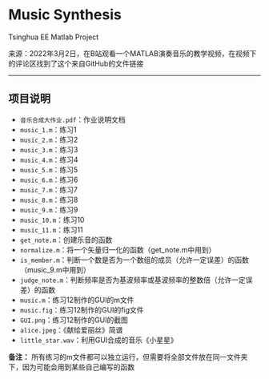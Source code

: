 # Music Synthesis

Tsinghua EE Matlab Project

来源：2022年3月2日，在B站观看一个MATLAB演奏音乐的教学视频，在视频下的评论区找到了这个来自GitHub的文件链接

------------------------------------------------------------------------------------------
## 项目说明

* `音乐合成大作业.pdf`：作业说明文档
* `music_1.m`：练习1
* `music_2.m`：练习2
* `music_3.m`：练习3
* `music_4.m`：练习4
* `music_5.m`：练习5
* `music_6.m`：练习6
* `music_7.m`：练习7
* `music_8.m`：练习8
* `music_9.m`：练习9
* `music_10.m`：练习10
* `music_11.m`：练习11
* `get_note.m`：创建乐音的函数
* `normalize.m`：将一个矢量归一化的函数（get_note.m中用到）
* `is_member.m`：判断一个数是否为一个数组的成员（允许一定误差）的函数（music_9.m中用到）
* `judge_note.m`：判断频率是否为基波频率或基波频率的整数倍（允许一定误差）的函数
* `music.m`：练习12制作的GUI的m文件
* `music.fig`：练习12制作的GUI的fig文件
* `GUI.png`：练习12制作的GUI的截图
* `alice.jpeg`：《献给爱丽丝》简谱
* `little_star.wav`：利用GUI合成的音乐《小星星》

**备注：** 所有练习的m文件都可以独立运行，但需要将全部文件放在同一文件夹下，因为可能会用到某些自己编写的函数
